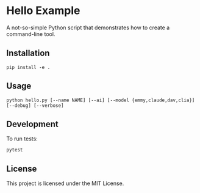 # Hello Example

A not-so-simple Python script that demonstrates how to create a command-line tool.

## Installation

```
pip install -e .
```

## Usage

```
python hello.py [--name NAME] [--ai] [--model {emmy,claude,dav,clia}] [--debug] [--verbose]
```

## Development

To run tests:

```
pytest
```

## License

This project is licensed under the MIT License.

